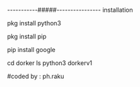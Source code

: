 -----------#####----------------
installation

pkg install python3

pkg install pip 

pip install google

cd dorker
ls
python3 dorkerv1

#coded by : ph.raku
